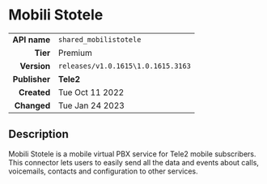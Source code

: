 # Mobili Stotele
| | |
|-:|-|
|**API name**|`shared_mobilistotele`|
|**Tier**|Premium|
|**Version**|`releases/v1.0.1615\1.0.1615.3163`|
|**Publisher**|**Tele2**|
|**Created**|Tue Oct 11 2022|
|**Changed**|Tue Jan 24 2023|

## Description
Mobili Stotele is a mobile virtual PBX service for Tele2 mobile subscribers. This connector lets users to easily send all the data and events about calls, voicemails, contacts and configuration to other services.
